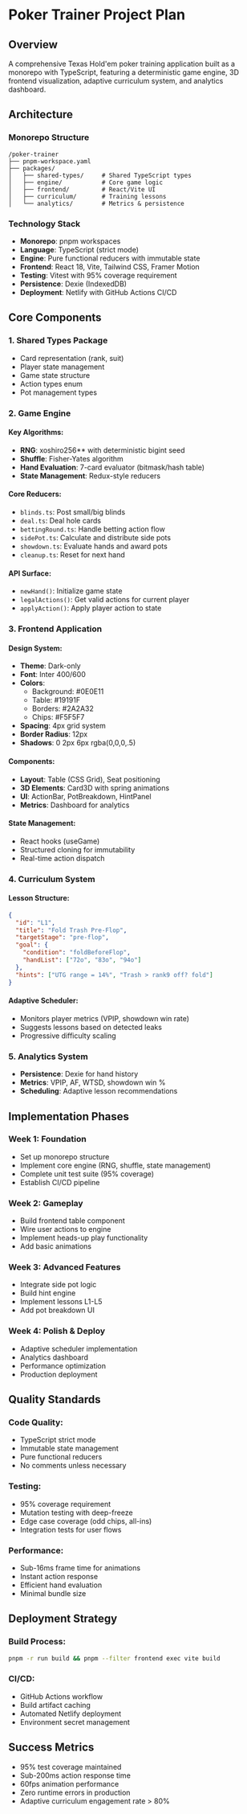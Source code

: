 # Poker Trainer Project Plan

## Overview
A comprehensive Texas Hold'em poker training application built as a monorepo with TypeScript, featuring a deterministic game engine, 3D frontend visualization, adaptive curriculum system, and analytics dashboard.

## Architecture

### Monorepo Structure
```
/poker-trainer
├── pnpm-workspace.yaml
├── packages/
│   ├── shared-types/     # Shared TypeScript types
│   ├── engine/           # Core game logic
│   ├── frontend/         # React/Vite UI
│   ├── curriculum/       # Training lessons
│   └── analytics/        # Metrics & persistence
```

### Technology Stack
- **Monorepo**: pnpm workspaces
- **Language**: TypeScript (strict mode)
- **Engine**: Pure functional reducers with immutable state
- **Frontend**: React 18, Vite, Tailwind CSS, Framer Motion
- **Testing**: Vitest with 95% coverage requirement
- **Persistence**: Dexie (IndexedDB)
- **Deployment**: Netlify with GitHub Actions CI/CD

## Core Components

### 1. Shared Types Package
- Card representation (rank, suit)
- Player state management
- Game state structure
- Action types enum
- Pot management types

### 2. Game Engine
#### Key Algorithms:
- **RNG**: xoshiro256** with deterministic bigint seed
- **Shuffle**: Fisher-Yates algorithm
- **Hand Evaluation**: 7-card evaluator (bitmask/hash table)
- **State Management**: Redux-style reducers

#### Core Reducers:
- `blinds.ts`: Post small/big blinds
- `deal.ts`: Deal hole cards
- `bettingRound.ts`: Handle betting action flow
- `sidePot.ts`: Calculate and distribute side pots
- `showdown.ts`: Evaluate hands and award pots
- `cleanup.ts`: Reset for next hand

#### API Surface:
- `newHand()`: Initialize game state
- `legalActions()`: Get valid actions for current player
- `applyAction()`: Apply player action to state

### 3. Frontend Application
#### Design System:
- **Theme**: Dark-only
- **Font**: Inter 400/600
- **Colors**: 
  - Background: #0E0E11
  - Table: #19191F
  - Borders: #2A2A32
  - Chips: #F5F5F7
- **Spacing**: 4px grid system
- **Border Radius**: 12px
- **Shadows**: 0 2px 6px rgba(0,0,0,.5)

#### Components:
- **Layout**: Table (CSS Grid), Seat positioning
- **3D Elements**: Card3D with spring animations
- **UI**: ActionBar, PotBreakdown, HintPanel
- **Metrics**: Dashboard for analytics

#### State Management:
- React hooks (useGame)
- Structured cloning for immutability
- Real-time action dispatch

### 4. Curriculum System
#### Lesson Structure:
```json
{
  "id": "L1",
  "title": "Fold Trash Pre-Flop",
  "targetStage": "pre-flop",
  "goal": {
    "condition": "foldBeforeFlop",
    "handList": ["72o", "83o", "94o"]
  },
  "hints": ["UTG range = 14%", "Trash > rank9 off? fold"]
}
```

#### Adaptive Scheduler:
- Monitors player metrics (VPIP, showdown win rate)
- Suggests lessons based on detected leaks
- Progressive difficulty scaling

### 5. Analytics System
- **Persistence**: Dexie for hand history
- **Metrics**: VPIP, AF, WTSD, showdown win %
- **Scheduling**: Adaptive lesson recommendations

## Implementation Phases

### Week 1: Foundation
- Set up monorepo structure
- Implement core engine (RNG, shuffle, state management)
- Complete unit test suite (95% coverage)
- Establish CI/CD pipeline

### Week 2: Gameplay
- Build frontend table component
- Wire user actions to engine
- Implement heads-up play functionality
- Add basic animations

### Week 3: Advanced Features
- Integrate side pot logic
- Build hint engine
- Implement lessons L1-L5
- Add pot breakdown UI

### Week 4: Polish & Deploy
- Adaptive scheduler implementation
- Analytics dashboard
- Performance optimization
- Production deployment

## Quality Standards

### Code Quality:
- TypeScript strict mode
- Immutable state management
- Pure functional reducers
- No comments unless necessary

### Testing:
- 95% coverage requirement
- Mutation testing with deep-freeze
- Edge case coverage (odd chips, all-ins)
- Integration tests for user flows

### Performance:
- Sub-16ms frame time for animations
- Instant action response
- Efficient hand evaluation
- Minimal bundle size

## Deployment Strategy

### Build Process:
```bash
pnpm -r run build && pnpm --filter frontend exec vite build
```

### CI/CD:
- GitHub Actions workflow
- Build artifact caching
- Automated Netlify deployment
- Environment secret management

## Success Metrics
- 95% test coverage maintained
- Sub-200ms action response time
- 60fps animation performance
- Zero runtime errors in production
- Adaptive curriculum engagement rate > 80%